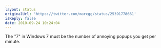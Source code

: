```yaml
---
layout: status
originalUrl: 'https://twitter.com/marcgg/status/25391778661'
isReply: false
date: 2010-09-24 10:24:04
---
```


The "7" in Windows 7 must be the number of annoying popups you get per minute.
